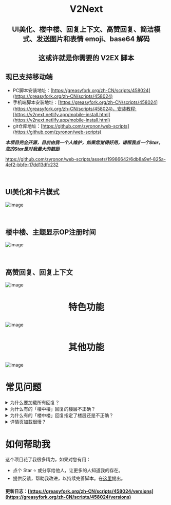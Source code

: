 # <p align="center">V2Next</p>
## <p align="center">UI美化、楼中楼、回复上下文、高赞回复、简洁模式、发送图片和表情 emoji、base64 解码</p> 
## <p align="center">这或许就是你需要的 V2EX 脚本</p>
## 现已支持移动端

- PC脚本安装地址：[https://greasyfork.org/zh-CN/scripts/458024](https://greasyfork.org/zh-CN/scripts/458024)
- 手机端脚本安装地址：[https://greasyfork.org/zh-CN/scripts/458024](https://greasyfork.org/zh-CN/scripts/458024)，安装教程:[https://v2next.netlify.app/mobile-install.html](https://v2next.netlify.app/mobile-install.html)
- git仓库地址：[https://github.com/zyronon/web-scripts](https://github.com/zyronon/web-scripts)

***本项目完全开源，目前由我一个人维护，如果您觉得好用，请帮我点一个Star，您的Star是对我最大的鼓励***


https://github.com/zyronon/web-scripts/assets/19986642/6db8a9ef-825a-4ef2-bbfe-17dd13dfc232

<br/>

## UI美化和卡片模式
![image](https://github.com/zyronon/web-scripts/assets/19986642/bf4986c8-889c-4408-8149-af85e557dd06)

<br/>

## 楼中楼、主题显示OP注册时间
![image](https://github.com/zyronon/web-scripts/assets/19986642/c5598b53-c0d4-4a0a-b1ad-c9e4740644c1)

<br/>

## 高赞回复、回复上下文
![image](https://github.com/zyronon/web-scripts/assets/19986642/8977a5d5-2842-433c-8c95-e9663a462684)
 
# <p align="center">特色功能</p>
![image](https://github.com/zyronon/web-scripts/assets/19986642/7b166d88-7684-49f0-ade1-b8fd295df3d7)

# <p align="center">其他功能</p>
![image](https://github.com/zyronon/web-scripts/assets/19986642/47e6cfbe-7151-4de1-ad2d-965c95fd35e1)

# 常见问题

<details>y
  <summary>为什么要加载所有回复？</summary>
如果有多页回复，只解析当前页的话，那么许多楼层会找不到@的人，因为有可能@的人在前一页
</details>
<details>
  <summary>为什么有的「楼中楼」回复的楼层不正确？</summary>
由于 V2EX 的原回复并没有记录回复的楼层，本脚本只能根据被回复的用户去寻找此用户的最近一条回复，然后嵌入到这后面去，这种方法并不能保证正确识别用户真正要回复的是哪一个楼层。
</details>
<details>
  <summary>为什么有的「楼中楼」回复指定了楼层还是不正确？</summary>

- 屏蔽用户导致楼层塌陷：你屏蔽了A，自A以后的回复的楼层号都会减1
  <br/>
- 忽略回复导致楼层塌陷：原理同上
  <br/>
- 回复时指定错了楼层号
  <br/>
- 脚本解析错误，请在[这里](https://github.com/zyronon/v2ex-script/issues)反馈给我

</details>
<details>
  <summary>详情页加载很慢？</summary>
回复多时会加载很慢，其实不是脚本的问题。是因为请求V站的其他页的回复时，V站迟迟未返回，导致我无法进行后续的解析，所以只能显示加载中...
</details>

# 如何帮助我

这个项目花了我很多精力，如果对您有用：

- 点个 Star ⭐️ 或分享给他人，让更多的人知道我的存在。
- 提供反馈，帮助我改进，以持续完善脚本。在[这里](https://github.com/zyronon/v2ex-script/issues)提出。

#### 更新日志：[https://greasyfork.org/zh-CN/scripts/458024/versions](https://greasyfork.org/zh-CN/scripts/458024/versions)

